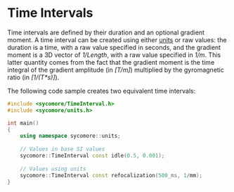 # Time Intervals

Time intervals are defined by their duration and an optional gradient moment. A time interval can be created using either [units](units.md) or raw values: the duration is a time, with a raw value specified in seconds, and the gradient moment is a 3D vector of _1/Length_, with a raw value specified in _1/m_. This latter quantity comes from the fact that the gradient moment is the time integral of the gradient amplitude (in _[T/m]_) multiplied by the gyromagnetic ratio (in _[1/(T*s)]_).

The following code sample creates two equivalent time intervals:

```cpp
#include <sycomore/TimeInterval.h>
#include <sycomore/units.h>

int main()
{
    using namespace sycomore::units;
    
    // Values in base SI values
    sycomore::TimeInterval const idle(0.5, 0.001);
    
    // Values using units
    sycomore::TimeInterval const refocalization(500_ms, 1/mm);
}
```
